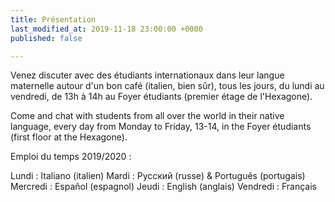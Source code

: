 ```yaml
---
title: Présentation
last_modified_at: 2019-11-18 23:00:00 +0000
published: false

---
```

Venez discuter avec des étudiants internationaux dans leur langue maternelle autour d'un bon café (italien, bien sûr), tous les jours, du lundi au vendredi, de 13h à 14h au Foyer étudiants (premier étage de l'Hexagone).

Come and chat with students from all over the world in their native language, every day from Monday to Friday, 13-14, in the Foyer étudiants (first floor at the Hexagone).

Emploi du temps 2019/2020 :

Lundi : Italiano (italien)
Mardi : Русский (russe) & Português (portugais)
Mercredi : Español (espagnol)
Jeudi : English (anglais)
Vendredi : Français